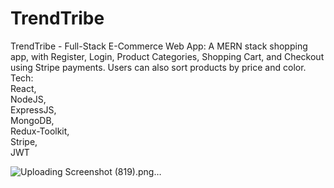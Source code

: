 # TrendTribe

TrendTribe - Full-Stack E-Commerce Web App: A MERN stack shopping app, with Register, Login, Product
Categories, Shopping Cart, and Checkout using Stripe payments. Users can also sort products by price and color.
Tech:  
React,  
NodeJS,  
ExpressJS,  
MongoDB,  
Redux-Toolkit,  
Stripe,  
JWT   

![Uploading Screenshot (819).png…]()



